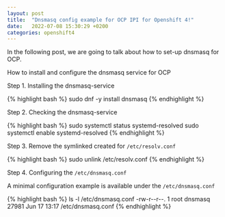 ```yaml
---
layout: post
title:  "Dnsmasq config example for OCP IPI for Openshift 4!"
date:   2022-07-08 15:30:29 +0200
categories: openshift4
---
```

In the following post, we are going to talk about how to set-up dnsmasq for OCP.

How to install and configure the dnsmasq service for OCP

Step 1. Installing the dnsmasq-service

{% highlight bash %}
 sudo dnf -y install dnsmasq
{% endhighlight %}

Step 2. Checking the dnsmasq-service

{% highlight bash %}
 sudo systemctl status systemd-resolved
 sudo systemctl enable systemd-resolved
{% endhighlight %}

Step 3. Remove the symlinked created for `/etc/resolv.conf`

{% highlight bash %}
 sudo unlink /etc/resolv.conf
{% endhighlight %}


Step 4. Configuring the `/etc/dnsmasq.conf`

A minimal configuration example is available under the `/etc/dnsmasq.conf`

{% highlight bash %}
  ls -l  /etc/dnsmasq.conf
  -rw-r--r--. 1 root dnsmasq 27981 Jun 17 13:17 /etc/dnsmasq.conf
{% endhighlight %}


[openshift-doc]: https://docs.openshift.com/container-platform/4.8/installing/installing_bare_metal_ipi/ipi-install-overview.html
[openshift-cli-linux]:   https://access.redhat.com/downloads/content/290
[openshift-pull-secret]: https://console.redhat.com/openshift/install/pull-secret
[podman-doc]: https://podman.io/getting-started/installation
[must-gather-images]: https://docs.openshift.com/container-platform/4.7/support/gathering-cluster-data.html
[offline-registry]: https://midu16.github.io/openshift4/2022/07/09/offline-registry.html
